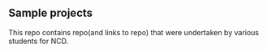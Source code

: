 ## Sample projects
This repo contains repo(and links to repo) that were undertaken by various students for NCD.
